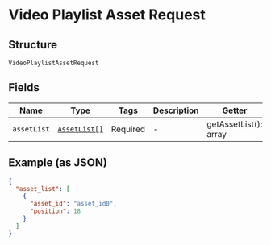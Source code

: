 
# Video Playlist Asset Request

## Structure

`VideoPlaylistAssetRequest`

## Fields

| Name | Type | Tags | Description | Getter | Setter |
|  --- | --- | --- | --- | --- | --- |
| `assetList` | [`AssetList[]`](../../doc/models/asset-list.md) | Required | - | getAssetList(): array | setAssetList(array assetList): void |

## Example (as JSON)

```json
{
  "asset_list": [
    {
      "asset_id": "asset_id0",
      "position": 18
    }
  ]
}
```


